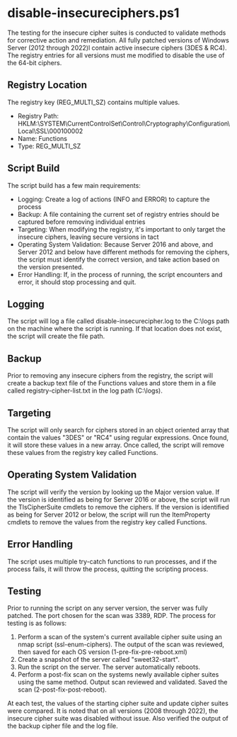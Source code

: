 # disable-insecureciphers.ps1

The testing for the insecure cipher suites is conducted to validate methods for corrective action and remediation. All fully patched versions of Windows Server (2012 through 2022)l contain active insecure ciphers (3DES & RC4). The registry entries for all versions must me modified to disable the use of the 64-bit ciphers. 

## Registry Location 

The registry key (REG_MULTI_SZ) contains multiple values.  

 - Registry Path: HKLM:\SYSTEM\CurrentControlSet\Control\Cryptography\Configuration\Local\SSL\000100002 
 - Name: Functions 
 - Type: REG_MULTI_SZ 

## Script Build 

The script build has a few main requirements: 

 - Logging: Create a log of actions (INFO and ERROR) to capture the process 
 - Backup: A file containing the current set of registry entries should be captured before removing individual entries 
 - Targeting: When modifying the registry, it's important to only target the insecure ciphers, leaving secure versions in tact 
 - Operating System Validation: Because Server 2016 and above, and Server 2012 and below have different methods for removing the ciphers, the script must identify the correct version, and take action based on the version presented. 
 - Error Handling: If, in the process of running, the script encounters and error, it should stop processing and quit. 

## Logging 

The script will log a file called disable-insecurecipher.log to the C:\logs path on the machine where the script is running. If that location does not exist, the script will create the file path. 

## Backup 

Prior to removing any insecure ciphers from the registry, the script will create a backup text file of the Functions values and store them in a file called registry-cipher-list.txt in the log path (C:\logs). 

## Targeting 

The script will only search for ciphers stored in an object oriented array that contain the values "3DES" or "RC4" using regular expressions. Once found, it will store these values in a new array. Once called, the script will remove these values from the registry key called Functions. 

## Operating System Validation 

The script will verify the version by looking up the Major version value. If the version is identified as being for Server 2016 or above, the script will run the TlsCipherSuite cmdlets to remove the ciphers. If the version is identified as being for Server 2012 or below, the script will run the ItemProperty cmdlets to remove the values from the registry key called Functions. 

## Error Handling 

The script uses multiple try-catch functions to run processes, and if the process fails, it will throw the process, quitting the scripting process. 

## Testing 

Prior to running the script on any server version, the server was fully patched. The port chosen for the scan was 3389, RDP. The process for testing is as follows: 

 1. Perform a scan of the system's current available cipher suite using an nmap script (ssl-enum-ciphers).  The output of the scan was reviewed, then saved for each OS version (1-pre-fix-pre-reboot.xml) 
 2. Create a snapshot of the server called "sweet32-start". 
 3. Run the script on the server. The server automatically reboots. 
 4. Perform a post-fix scan on the systems newly available cipher suites using the same method. Output scan reviewed and validated. Saved the scan (2-post-fix-post-reboot). 

At each test, the values of the starting cipher suite and update cipher suites were compared.  It is noted that on all versions (2008 through 2022), the insecure cipher suite was disabled without issue. Also verified the output of the backup cipher file and the log file. 
